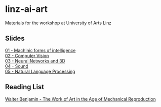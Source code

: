 # linz-ai-art
Materials for the workshop at University of Arts Linz

## Slides
[01 - Machinic forms of intelligence](https://docs.google.com/presentation/d/1NlKHDQZaWOz6Lm1F1MMOi94NTYEF1ZWb26a8P2VqhwY/edit?usp=sharing)  
[02 - Computer Vision](https://docs.google.com/presentation/d/1jlxmBXpT9KpDA7c1y-ZHYHdjMus1pGdNxa1pl_-G9NA/edit?usp=sharing)  
[03 - Neural Networks and 3D](https://docs.google.com/presentation/d/13QsJbrPAHfsqHlfKMMg_RRpqH445ZwldWMAlcnYI16Q/edit?usp=sharing)  
[04 - Sound](https://docs.google.com/presentation/d/1K_FmRKyj90r2BUlUXyng93gbTAbhrgu4yEvZQTFh1sU/edit?usp=sharing)  
[05 - Natural Language Processing](https://docs.google.com/presentation/d/1DOd9ysaWuro97GiPUp48gQzvbRUFKWs2JkcMci8CBuw/edit?usp=sharing)

## Reading List
[Walter Benjamin - The Work of Art
in the Age of Mechanical Reproduction](https://web.mit.edu/allanmc/www/benjamin.pdf)
